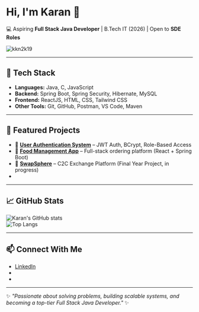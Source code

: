 # Hi, I'm Karan 👋

💻 Aspiring **Full Stack Java Developer** | B.Tech IT (2026) | Open to **SDE Roles**

<p align="left"> 
  <img src="https://komarev.com/ghpvc/?username=kkn2k19&label=Profile%20views&color=0e75b6&style=flat" alt="kkn2k19" />  
</p>

---

## 🚀 Tech Stack
- **Languages:** Java, C, JavaScript  
- **Backend:** Spring Boot, Spring Security, Hibernate, MySQL  
- **Frontend:** ReactJS, HTML, CSS, Tailwind CSS  
- **Other Tools:** Git, GitHub, Postman, VS Code, Maven  

---

## 🌟 Featured Projects
- 🔐 [**User Authentication System**](https://github.com/kkn2k19/User_Authentication_System) – JWT Auth, BCrypt, Role-Based Access  
- 🍴 [**Food Management App**](https://github.com/kkn2k19/FoodApp) – Full-stack ordering platform (React + Spring Boot)  
- 🔄 [**SwapSphere**](https://github.com/kkn2k19/SwapSphere) – C2C Exchange Platform (Final Year Project, in progress)
- <!-- 📊 [**Medical Insurance Cost Prediction**](https://github.com/kkn2k19/Medical-Insurance-Cost-Prediction-FSP-PROJECT-ML-with-Python-) – ML with Python -->

---

## 📈 GitHub Stats
![Karan's GitHub stats](https://github-readme-stats.vercel.app/api?username=kkn2k19&show_icons=true&theme=tokyonight)  
![Top Langs](https://github-readme-stats.vercel.app/api/top-langs/?username=kkn2k19&layout=compact&theme=tokyonight)  

---

## 📫 Connect With Me
- [LinkedIn](https://www.linkedin.com/in/karan-kumar-nonia/)  
- <!--[Portfolio](https://kkn2k19.wordpress.com)  -->
- <!-- [Stack Overflow](https://stackoverflow.com/users/30910098/karan-kumar-nonia)  -->

---

✨ _"Passionate about solving problems, building scalable systems, and becoming a top-tier Full Stack Java Developer."_ ✨
